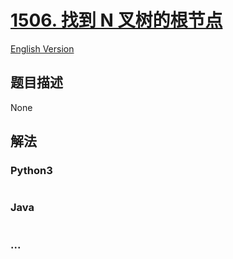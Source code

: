 # [1506. 找到 N 叉树的根节点](https://leetcode-cn.com/problems/find-root-of-n-ary-tree)

[English Version](/solution/1500-1599/1506.Find%20Root%20of%20N-Ary%20Tree/README_EN.md)

## 题目描述

<!-- 这里写题目描述 -->

None

## 解法

<!-- 这里可写通用的实现逻辑 -->

<!-- tabs:start -->

### **Python3**

<!-- 这里可写当前语言的特殊实现逻辑 -->

```python

```

### **Java**

<!-- 这里可写当前语言的特殊实现逻辑 -->

```java

```

### **...**

```

```

<!-- tabs:end -->
